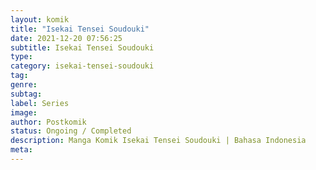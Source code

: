 ```yaml
---
layout: komik
title: "Isekai Tensei Soudouki"
date: 2021-12-20 07:56:25
subtitle: Isekai Tensei Soudouki
type: 
category: isekai-tensei-soudouki
tag: 
genre: 
subtag: 
label: Series
image: 
author: Postkomik
status: Ongoing / Completed
description: Manga Komik Isekai Tensei Soudouki | Bahasa Indonesia
meta: 
---
```

